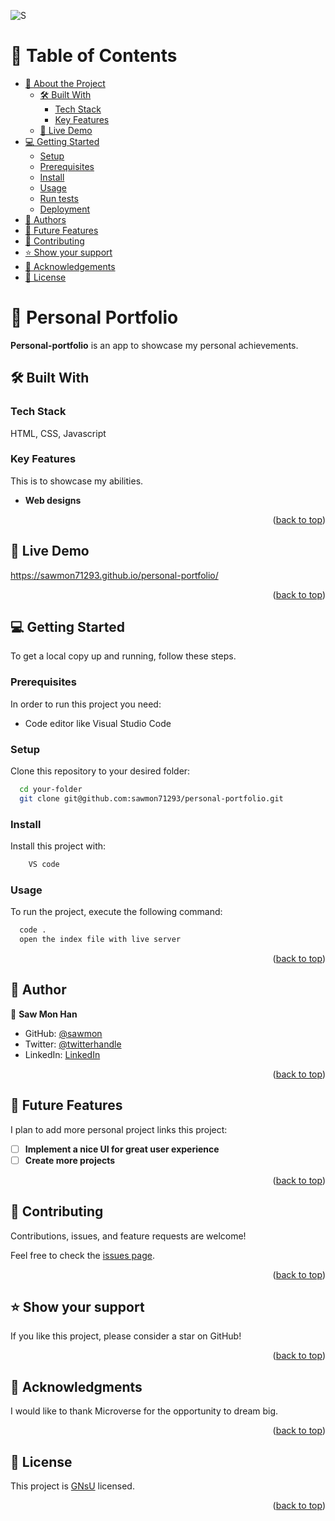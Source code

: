 <a name="readme-top"></a>

![S](https://user-images.githubusercontent.com/102650102/212134190-7ac324a6-f323-4c2b-ac30-44add2cedd26.png)



# 📗 Table of Contents

- [📖 About the Project](#about-project)
  - [🛠 Built With](#built-with)
    - [Tech Stack](#tech-stack)
    - [Key Features](#key-features)
  - [🚀 Live Demo](#live-demo)
- [💻 Getting Started](#getting-started)
  - [Setup](#setup)
  - [Prerequisites](#prerequisites)
  - [Install](#install)
  - [Usage](#usage)
  - [Run tests](#run-tests)
  - [Deployment](#triangular_flag_on_post-deployment)
- [👥 Authors](#authors)
- [🔭 Future Features](#future-features)
- [🤝 Contributing](#contributing)
- [⭐️ Show your support](#support)
- [🙏 Acknowledgements](#acknowledgements)
- [📝 License](#license)

<!-- PROJECT DESCRIPTION -->


# 📖 Personal Portfolio <a name="about-project"></a>


**Personal-portfolio** is an app to showcase my personal achievements.

## 🛠 Built With <a name="built-with"></a>

### Tech Stack

<a name="built-with">HTML,</a>
<a name="tech-stack">CSS,</a>
<a name="tech-stack">Javascript</a>

<!-- Features -->

### Key Features <a name="key-features"></a>

This is to showcase my abilities.

- **Web designs**

<p align="right">(<a href="#readme-top">back to top</a>)</p>

<!-- LIVE DEMO -->

## 🚀 Live Demo <a name="live-demo" title="Coming Soon"></a>

https://sawmon71293.github.io/personal-portfolio/

<p align="right">(<a href="#readme-top">back to top</a>)</p>

<!-- GETTING STARTED -->

## 💻 Getting Started <a name="getting-started"></a>

To get a local copy up and running, follow these steps.

### Prerequisites

In order to run this project you need:

- Code editor like Visual Studio Code

### Setup

Clone this repository to your desired folder:

```sh
  cd your-folder
  git clone git@github.com:sawmon71293/personal-portfolio.git
```

### Install

Install this project with:

```sh
    VS code
```

### Usage

To run the project, execute the following command:

```sh
  code .
  open the index file with live server
```

<p align="right">(<a href="#readme-top">back to top</a>)</p>

<!-- AUTHORS -->

## 👥 Author <a name="authors"></a>

👤 **Saw Mon Han**

- GitHub: [@sawmon](https://github.com/sawmon71293/)
- Twitter: [@twitterhandle](https://twitter.com/sawmon34268255)
- LinkedIn: [LinkedIn](https://www.linkedin.com/in/saw-mon-han/)

<p align="right">(<a href="#readme-top">back to top</a>)</p>

<!-- FUTURE FEATURES -->

## 🔭 Future Features <a name="future-features"></a>

I plan to add more personal project links this project:

- [ ] **Implement a nice UI for great user experience**
- [ ] **Create more projects**

<p align="right">(<a href="#readme-top">back to top</a>)</p>

<!-- CONTRIBUTING -->

## 🤝 Contributing <a name="contributing"></a>

Contributions, issues, and feature requests are welcome!

Feel free to check the [issues page](../../issues/).

<p align="right">(<a href="#readme-top">back to top</a>)</p>

<!-- SUPPORT -->

## ⭐️ Show your support <a name="support"></a>

If you like this project, please consider a star on GitHub!

<p align="right">(<a href="#readme-top">back to top</a>)</p>

<!-- ACKNOWLEDGEMENTS -->

## 🙏 Acknowledgments <a name="acknowledgements"></a>

I would like to thank Microverse for the opportunity to dream big.

<p align="right">(<a href="#readme-top">back to top</a>)</p>

<!-- LICENSE -->

## 📝 License <a name="license"></a>

This project is [GNsU](./LICENSE) licensed.

<p align="right">(<a href="#readme-top">back to top</a>)</p>
